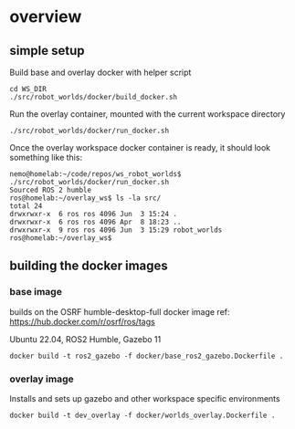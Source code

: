 # overview

## simple setup

Build base and overlay docker with helper script
```
cd WS_DIR
./src/robot_worlds/docker/build_docker.sh
```
Run the overlay container, mounted with the current workspace directory
```
./src/robot_worlds/docker/run_docker.sh
```

Once the overlay workspace docker container is ready, it should look something like this: 
```
nemo@homelab:~/code/repos/ws_robot_worlds$ ./src/robot_worlds/docker/run_docker.sh 
Sourced ROS 2 humble
ros@homelab:~/overlay_ws$ ls -la src/
total 24
drwxrwxr-x  6 ros ros 4096 Jun  3 15:24 .
drwxrwxr-x  6 ros ros 4096 Apr  8 18:23 ..
drwxrwxr-x  9 ros ros 4096 Jun  3 15:29 robot_worlds
ros@homelab:~/overlay_ws$ 
```

## building the docker images
### base image

builds on the OSRF humble-desktop-full docker image 
ref: https://hub.docker.com/r/osrf/ros/tags

Ubuntu 22.04, ROS2 Humble, Gazebo 11 

```
docker build -t ros2_gazebo -f docker/base_ros2_gazebo.Dockerfile .
```

### overlay image
Installs and sets up gazebo and other workspace specific environments

```
docker build -t dev_overlay -f docker/worlds_overlay.Dockerfile .
```

## 